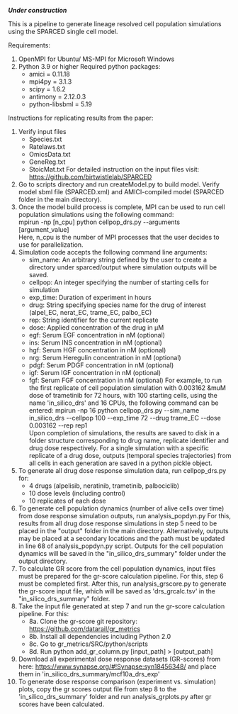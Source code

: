 ***Under construction***


This is a pipeline to generate lineage resolved cell population simulations using the SPARCED single cell model.

Requirements:

1. OpenMPI for Ubuntu/ MS-MPI for Microsoft Windows
2. Python 3.9 or higher
    Required python packages:
    * amici = 0.11.18
    * mpi4py = 3.1.3
    * scipy = 1.6.2
    * antimony = 2.12.0.3
    * python-libsbml = 5.19



Instructions for replicating results from the paper:

1. Verify input files
    * Species.txt
    * Ratelaws.txt
    * OmicsData.txt
    * GeneReg.txt
    * StoicMat.txt
   For detailed instruction on the input files visit: https://github.com/birtwistlelab/SPARCED
2. Go to scripts directory and run createModel.py to build model. Verify model sbml file (SPARCED.xml) and AMICI-compiled model (SPARCED folder
    in the main directory).
3. Once the model build process is complete, MPI can be used to run cell population simulations using the following command:   
    mpirun -np [n_cpu] python cellpop_drs.py --arguments [argument_value]   
    Here, n_cpu  is the number of MPI processes that the user decides to use for parallelization.
4. Simulation code accepts the following command line arguments:
    * sim_name: An arbitrary string defined by the user to create a directory under sparced/output where simulation outputs will be saved.
    * cellpop: An integer specifying the number of starting cells for simulation
    * exp_time: Duration of experiment in hours
    * drug: String specifying species name for the drug of interest (alpel_EC, nerat_EC, trame_EC, palbo_EC)
    * rep: String identifier for the current replicate
    * dose: Applied concentration of the drug in μM
    * egf: Serum EGF concentration in nM (optional)
    * ins: Serum INS concentration in nM (optional)
    * hgf: Serum HGF concentration in nM (optional)
    * nrg: Serum Heregulin concentration in nM (optional)
    * pdgf: Serum PDGF concentration in nM (optional)
    * igf: Serum IGF concentration in nM (optional)
    * fgf: Serum FGF concentration in nM (optional)
    For example, to run the first replicate of cell population simulation with 0.003162 &muM dose of trametinib for 72 hours, with 100 starting cells, using
    the name 'in_silico_drs' and 16 CPUs, the following command can be entered:
    mpirun -np 16 python cellpop_drs.py --sim_name in_silico_drs --cellpop 100 --exp_time 72 --drug trame_EC --dose 0.003162 --rep rep1   
    Upon completion of simulations, the results are saved to disk in a folder structure corresponding to drug name, replicate identifier and
    drug dose respectively. For a single simulation with a specific replicate of a drug dose, outputs (temporal species trajectories)
    from all cells in each generation are 
    saved in a python pickle object.
5. To generate all drug dose response simulation data, run cellpop_drs.py for:
    * 4 drugs (alpelisib, neratinib, trametinib, palbociclib)
    * 10 dose levels (including control)
    * 10 replicates of each dose
6. To generate cell population dynamics (number of alive cells over time) from dose response simulation outputs, run analysis_popdyn.py
    For this, results from all drug dose response simulations in step 5 need to be placed in the "output" folder in the main directory.
    Alternatively, outputs may be placed at a secondary locations and the path must be updated in line 68 of analysis_popdyn.py script.
    Outputs for the cell population dynamics will be saved in the "in_silico_drs_summary" folder under the output directory.
7. To calculate GR score from the cell population dynamics, input files must be prepared for the gr-score calculation pipeline. For this, step 6
    must be completed first. After this, run analysis_grscore.py to generate the gr-score input file, which will be saved as 'drs_grcalc.tsv'
    in the "in_silico_drs_summary" folder.
8. Take the input file generated at step 7 and run the gr-score calculation pipeline. For this:
    * 8a. Clone the gr-score git repository: https://github.com/datarail/gr_metrics
    * 8b. Install all dependencies including Python 2.0
    * 8c. Go to gr_metrics/SRC/python/scripts
    * 8d. Run python add_gr_column.py [input_path] > [output_path]    
9. Download all experimental dose response datasets (GR-scores) from here: https://www.synapse.org/#!Synapse:syn18456348/ and place them in
    'in_silico_drs_summary/mcf10a_drs_exp'
10. To generate dose response comparison (experiment vs. simulation) plots, copy the gr scores output file from step 8 to the 
    'in_silico_drs_summary' folder and run analysis_grplots.py after gr scores have been calculated.





